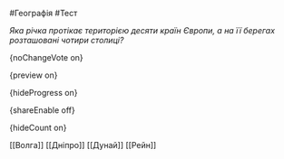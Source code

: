 #Географія #Тест

*Яка річка протікає територією десяти країн Європи, а на її берегах розташовані чотири столиці?*

{noChangeVote on}

{preview on}

{hideProgress on}

{shareEnable off}

{hideCount on}

[[Волга]]
[[Дніпро]]
[[Дунай]]
[[Рейн]]
